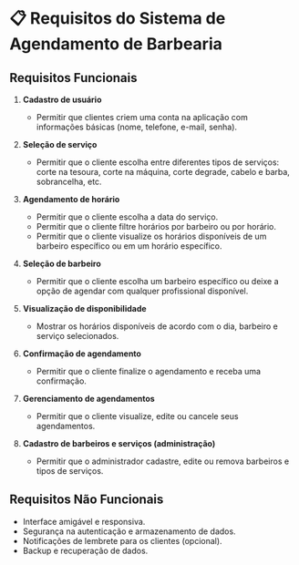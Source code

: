 # 📋 Requisitos do Sistema de Agendamento de Barbearia

## Requisitos Funcionais

1. **Cadastro de usuário**
   - Permitir que clientes criem uma conta na aplicação com informações básicas (nome, telefone, e-mail, senha).

2. **Seleção de serviço**
   - Permitir que o cliente escolha entre diferentes tipos de serviços: corte na tesoura, corte na máquina, corte degrade, cabelo e barba, sobrancelha, etc.

3. **Agendamento de horário**
   - Permitir que o cliente escolha a data do serviço.
   - Permitir que o cliente filtre horários por barbeiro ou por horário.
   - Permitir que o cliente visualize os horários disponíveis de um barbeiro específico ou em um horário específico.

4. **Seleção de barbeiro**
   - Permitir que o cliente escolha um barbeiro específico ou deixe a opção de agendar com qualquer profissional disponível.

5. **Visualização de disponibilidade**
   - Mostrar os horários disponíveis de acordo com o dia, barbeiro e serviço selecionados.

6. **Confirmação de agendamento**
   - Permitir que o cliente finalize o agendamento e receba uma confirmação.

7. **Gerenciamento de agendamentos**
   - Permitir que o cliente visualize, edite ou cancele seus agendamentos.

8. **Cadastro de barbeiros e serviços (administração)**
   - Permitir que o administrador cadastre, edite ou remova barbeiros e tipos de serviços.

## Requisitos Não Funcionais

- Interface amigável e responsiva.
- Segurança na autenticação e armazenamento de dados.
- Notificações de lembrete para os clientes (opcional).
- Backup e recuperação de dados.
